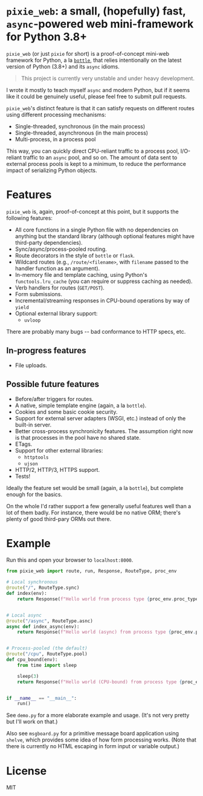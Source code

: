 # `pixie_web`: a small, (hopefully) fast, `async`-powered web mini-framework for Python 3.8+

`pixie_web` (or just `pixie` for short) is a proof-of-concept mini-web framework for Python, a la [`bottle`](http://bottlepy.org/), that relies intentionally on the latest version of Python (3.8+) and its `async` idioms.

> This project is currently very unstable and under heavy development.

I wrote it mostly to teach myself `async` and modern Python, but if it seems like it could be genuinely useful, please feel free to submit pull requests.

`pixie_web`'s distinct feature is that it can satisfy requests on different routes using different processing mechanisms:

* Single-threaded, synchronous (in the main process)
* Single-threaded, asynchronous (in the main process)
* Multi-process, in a process pool

This way, you can quickly direct CPU-reliant traffic to a process pool, I/O-reliant traffic to an `async` pool, and so on. The amount of data sent to external process pools is kept to a minimum, to reduce the performance impact of serializing Python objects.

# Features

`pixie_web` is, again, proof-of-concept at this point, but it supports the following features:

* All core functions in a single Python file with no dependencies on anything but the standard library (although optional features might have third-party dependencies).
* Sync/async/process-pooled routing.
* Route decorators in the style of `bottle` or `flask`.
* Wildcard routes (e.g., `/route/<filename>`, with `filename` passed to the handler function as an argument).
* In-memory file and template caching, using Python's `functools.lru_cache` (you can require or suppress caching as needed).
* Verb handlers for routes (`GET/POST`).
* Form submissions.
* Incremental/streaming responses in CPU-bound operations by way of `yield`
* Optional external library support:
  * `uvloop`

There are probably many bugs -- bad conformance to HTTP specs, etc.

## In-progress features

* File uploads.

## Possible future features

* Before/after triggers for routes.
* A native, simple template engine (again, a la `bottle`).
* Cookies and some basic cookie security.
* Support for external server adapters (WSGI, etc.) instead of only the built-in server.
* Better cross-process synchronicity features. The assumption right now is that processes in the pool have no shared state.
* ETags.
* Support for other external libraries:
  * `httptools`
  * `ujson`
* HTTP/2, HTTP/3, HTTPS support.
* Tests!

Ideally the feature set would be small (again, a la `bottle`), but complete enough for the basics.

On the whole I'd rather support a few generally useful features well than a lot of them badly. For instance, there would be no native ORM; there's plenty of good third-pary ORMs out there.

# Example

Run this and open your browser to `localhost:8000`.

```python
from pixie_web import route, run, Response, RouteType, proc_env

# Local synchronous
@route("/", RouteType.sync)
def index(env):
    return Response(f"Hello world from process type {proc_env.proc_type}")


# Local async
@route("/async", RouteType.asnc)
async def index_async(env):
    return Response(f"Hello world (async) from process type {proc_env.proc_type}")


# Process-pooled (the default)
@route("/cpu", RouteType.pool)
def cpu_bound(env):
    from time import sleep

    sleep(3)
    return Response(f"Hello world (CPU-bound) from process type {proc_env.proc_type}")


if __name__ == "__main__":
    run()
```

See `demo.py` for a more elaborate example and usage. (It's not very pretty but I'll work on that.)

Also see `msgboard.py` for a primitive message board application using `shelve`, which provides some idea of how form processing works. (Note that there is currently no HTML escaping in form input or variable output.)

# License

MIT